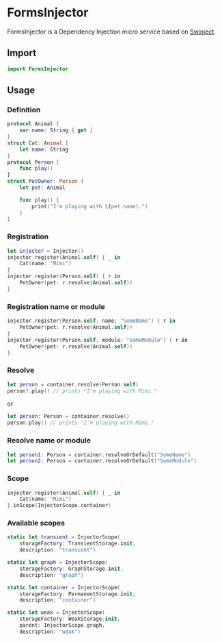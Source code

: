 # FormsInjector

FormsInjector is a Dependency Injection micro service based on [Swinject](https://github.com/Swinject/Swinject).

## Import

```swift
import FormsInjector
```

## Usage

### Definition

```swift
protocol Animal {
    var name: String { get }
}
struct Cat: Animal {
    let name: String
}
protocol Person {
    func play()
}
struct PetOwner: Person {
    let pet: Animal

    func play() {
        print("I'm playing with \(pet.name).")
    }
}
```

### Registration

```swift
let injector = Injector()
injector.register(Animal.self) { _ in 
    Cat(name: "Mimi") 
}
injector.register(Person.self) { r in
    PetOwner(pet: r.resolve(Animal.self))
}
```

### Registration name or module

```swift
injector.register(Person.self, name: "SomeName") { r in
    PetOwner(pet: r.resolve(Animal.self))
}
injector.register(Person.self, module: "SomeModule") { r in
    PetOwner(pet: r.resolve(Animal.self))
}
```

### Resolve

```swift
let person = container.resolve(Person.self)
person?.play() // prints "I'm playing with Mimi."
```

or

```swift
let person: Person = container.resolve()
person.play() // prints "I'm playing with Mimi."
```

### Resolve name or module

```swift
let person1: Person = container.resolveOrDefault("SomeName")
let person2: Person = container.resolveOrDefault("SomeModule")
```

### Scope

```swift
injector.register(Animal.self) { _ in 
    Cat(name: "Mimi") 
}.inScope(InjectorScope.container)
```

### Available scopes

```swift
static let transient = InjectorScope(
    storageFactory: TransientStorage.init,
    description: "transient")

static let graph = InjectorScope(
    storageFactory: GraphStorage.init,
    description: "graph")

static let container = InjectorScope(
    storageFactory: PermanentStorage.init,
    description: "container")

static let weak = InjectorScope(
    storageFactory: WeakStorage.init,
    parent: InjectorScope.graph,
    description: "weak")
```